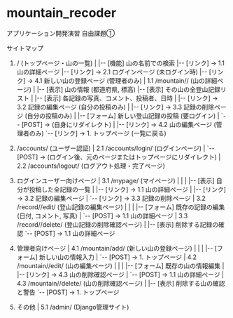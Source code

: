 # mountain_recoder
アプリケーション開発演習 自由課題①

サイトマップ

1. / (トップページ・山の一覧)
   |
   |-- [機能] 山の名前での検索
   |-- [リンク] -> 1.1 山の詳細ページ
   |-- [リンク] -> 2.1 ログインページ (未ログイン時)
   |-- [リンク] -> 4.1 新しい山の登録ページ (管理者のみ)
   |
   1.1 /mountain/<id>/ (山の詳細ページ)
       |
       |-- [表示] 山の情報 (都道府県, 標高)
       |-- [表示] その山の全登山記録リスト
       |   |-- [表示] 各記録の写真、コメント、投稿者、日時
       |   |-- [リンク] -> 3.2 記録の編集ページ (自分の投稿のみ)
       |   |-- [リンク] -> 3.3 記録の削除ページ (自分の投稿のみ)
       |
       |-- [フォーム] 新しい登山記録の投稿 (要ログイン)
       |   \`-- [POST] -> (自身にリダイレクト)
       |
       |-- [リンク] -> 4.2 山の編集ページ (管理者のみ)
       `-- [リンク] -> 1. トップページ (一覧に戻る)

2. /accounts/ (ユーザー認証)
   |
   2.1 /accounts/login/ (ログインページ)
       |
       `-- [POST] -> (ログイン後、元のページまたはトップページにリダイレクト)
   |
   2.2 /accounts/logout/ (ログアウト処理・完了ページ)

3. ログインユーザー向けページ
   |
   3.1 /mypage/ (マイページ)
   |   |
   |   |-- [表示] 自分が投稿した全記録の一覧
   |   |-- [リンク] -> 1.1 山の詳細ページ
   |   |-- [リンク] -> 3.2 記録の編集ページ
   |   \`-- [リンク] -> 3.3 記録の削除ページ
   |
   3.2 /record/<id>/edit/ (登山記録の編集ページ)
   |   |
   |   |-- [フォーム] 既存の記録の編集 (日付, コメント, 写真)
   |   \`-- [POST] -> 1.1 山の詳細ページ
   |
   3.3 /record/<id>/delete/ (登山記録の削除確認ページ)
       |
       |-- [表示] 削除する記録の確認
       `-- [POST] -> 1.1 山の詳細ページ

4. 管理者向けページ
   |
   4.1 /mountain/add/ (新しい山の登録ページ)
   |   |
   |   |-- [フォーム] 新しい山の情報入力
   |   \`-- [POST] -> 1. トップページ
   |
   4.2 /mountain/<id>/edit/ (山の編集ページ)
   |   |
   |   |-- [フォーム] 既存の山の情報編集
   |   |-- [リンク] -> 4.3 山の削除確認ページ
   |   \`-- [POST] -> 1.1 山の詳細ページ
   |
   4.3 /mountain/<id>/delete/ (山の削除確認ページ)
       |
       |-- [表示] 削除する山の確認と警告
       `-- [POST] -> 1. トップページ

5. その他
   |
   5.1 /admin/ (Django管理サイト)
